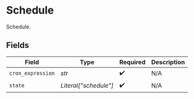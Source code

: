 # Schedule

Schedule.


## Fields

| Field                 | Type                  | Required              | Description           |
| --------------------- | --------------------- | --------------------- | --------------------- |
| `cron_expression`     | *str*                 | :heavy_check_mark:    | N/A                   |
| `state`               | *Literal["schedule"]* | :heavy_check_mark:    | N/A                   |